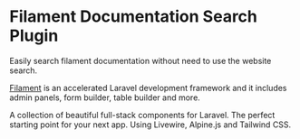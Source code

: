 # Filament Documentation Search Plugin

Easily search filament documentation without need to use the website search.

[Filament](https://filamentphp.com) is an accelerated Laravel development framework and it includes admin panels, form builder, table builder and more.

A collection of beautiful full-stack components for Laravel. The perfect starting point for your next app. Using Livewire, Alpine.js and Tailwind CSS.